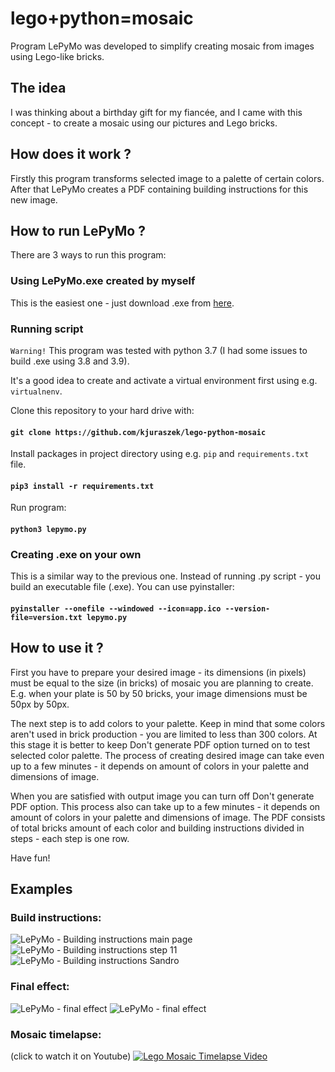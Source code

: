 # lego+python=mosaic
 Program LePyMo was developed to simplify creating mosaic from images using Lego-like bricks.

## The idea
 I was thinking about a birthday gift for my fiancée, and I came with this concept - to create a mosaic using our pictures and Lego bricks.

## How does it work ?
 Firstly this program transforms selected image to a palette of certain colors. 
 After that LePyMo creates a PDF containing building instructions for this new image.

## How to run LePyMo ?
 There are 3 ways to run this program:

### Using LePyMo.exe created by myself
 This is the easiest one - just download .exe from [here](https://kjuraszek.pl/lego-python-mosaic/).

### Running script
 `Warning!` This program was tested with python 3.7 (I had some issues to build .exe using 3.8 and 3.9).
 
 It's a good idea to create and activate a virtual environment first using e.g. `virtualnenv`.

 Clone this repository to your hard drive with:
 #### `git clone https://github.com/kjuraszek/lego-python-mosaic`

 Install packages in project directory using e.g. `pip` and `requirements.txt` file.
 #### `pip3 install -r requirements.txt`

 Run program:
 #### `python3 lepymo.py`

### Creating .exe on your own
 This is a similar way to the previous one. Instead of running .py script - you build an executable file (.exe).
 You can use pyinstaller:
 #### `pyinstaller --onefile --windowed --icon=app.ico --version-file=version.txt lepymo.py`

## How to use it ?

First you have to prepare your desired image - its dimensions (in pixels) must be equal to 
the size (in bricks) of mosaic you are planning to create. E.g. when your plate is 50 by 50 
bricks, your image dimensions must be 50px by 50px. 

The next step is to add colors to your palette. Keep in mind that some colors aren't used in brick production - you are limited to less 
than 300 colors. At this stage it is better to keep Don't generate PDF option turned on to test 
selected color palette. The process of creating desired image can take even up to a few minutes - 
it depends on amount of colors in your palette and dimensions of image. 

When you are satisfied with output image you can turn off Don't generate PDF option. This process also can take up to a
few minutes - it depends on amount of colors in your palette and dimensions of image. The PDF 
consists of total bricks amount of each color and building instructions divided in steps - each 
step is one row.

Have fun!

 ## Examples
 ### Build instructions:
 ![LePyMo - Building instructions main page](./img/lepymo-1.jpg "LePyMo - Building instructions main page")
 ![LePyMo - Building instructions step 11](./img/lepymo-2.jpg "LePyMo - Building instructions step 11")
 ![LePyMo - Building instructions Sandro](./img/lepymo-5.jpg "LePyMo - Building instructions Sandro")
 ### Final effect:
![LePyMo - final effect](./img/lepymo-6.jpg "LePyMo - final effect")
![LePyMo - final effect](./img/lepymo-3.jpg "LePyMo - final effect")
 ### Mosaic timelapse:
(click to watch it on Youtube)
[![Lego Mosaic Timelapse Video](./img/lepymo-4.jpg "Lego Mosaic Timelapse Video")](https://youtu.be/oBODOYErHhU)
